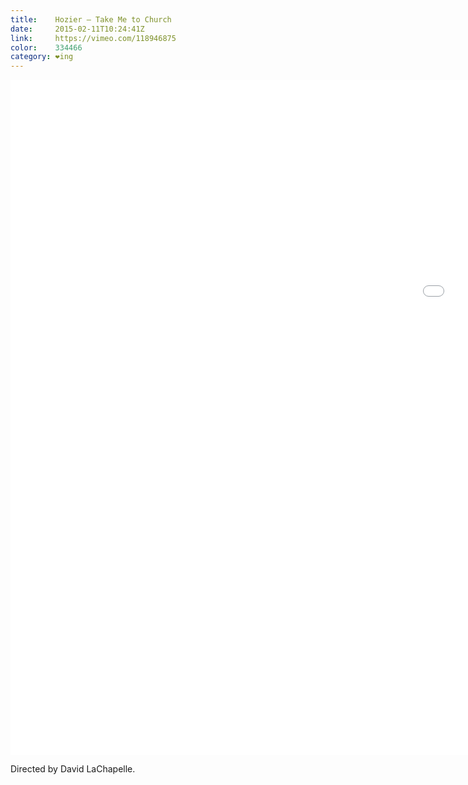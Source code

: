 ```yaml
---
title:    Hozier – Take Me to Church
date:     2015-02-11T10:24:41Z
link:     https://vimeo.com/118946875
color:    334466
category: ❤ing
---
```


<div class="large embed video vimeo" data-aspect-ratio="0.5625">
    <iframe src="//player.vimeo.com/video/118946875?byline=0&amp;portrait=0&amp;title=0&amp;color=FFFFFF" width="1920" height="1080" frameborder="0" title="Sergei Polunin, &quot;Take Me to Church&quot; by Hozier, Directed by David LaChapelle" webkitallowfullscreen="" mozallowfullscreen="" allowfullscreen="">Find it on <a href="https://vimeo.com/118946875">Vimeo</a>.</iframe>
</div>

Directed by David LaChapelle.
